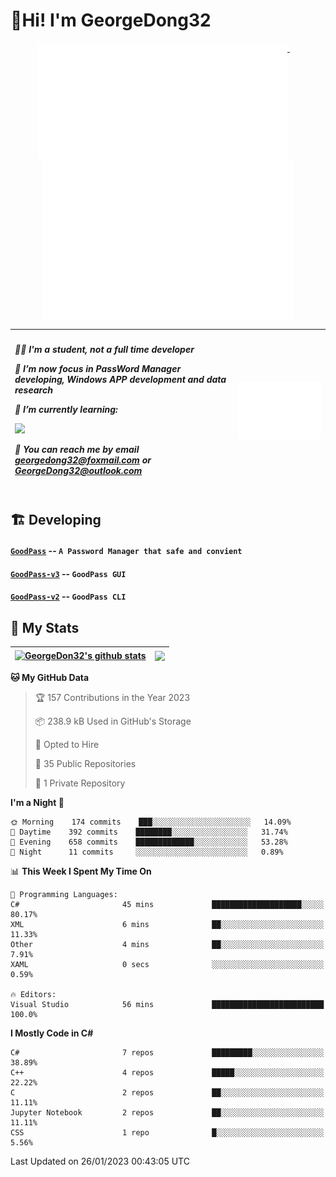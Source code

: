 # 👋Hi! I'm GeorgeDong32
<p align="center">
  <a href="#">
    <img width="400" align="top" src="https://github.com/GeorgeDong32/GeorgeDong32/blob/main/metrics.classic.svg" />
  </a>
  &emsp;
  <a href="#">
    <img width="400" align="top" src="https://github.com/GeorgeDong32/GeorgeDong32/blob/main/metrics.achievements.svg" />
  </a>
</p>

| <h5 align="left"> <p>🧑‍🎓 I'm a student, not a full time developer</p> <p>👀 I’m now focus in PassWord Manager developing, Windows APP development and data research</p> <p>📖 I’m currently learning:</p> <p><img height="28" src="https://skillicons.dev/icons?i=cs,c,cpp,matlab,cmake,py,dotnet,unity" /></p> <p>💬 You can reach me by email georgedong32@foxmail.com or GeorgeDong32@outlook.com</p></h5> | <img width="450" alt="my-commit-calendar" src="https://github.com/GeorgeDong32/GeorgeDong32/blob/main/metrics.plugin.isocalendar.svg" > |
| ------------- | ------------- |

## 🏗️ Developing
#### [`GoodPass`](https://github.com/GeorgeDong32/GoodPass) -- `A Password Manager that safe and convient`
#### [`GoodPass-v3`](https://github.com/GeorgeDong32/GoodPass-v3) -- `GoodPass GUI`
#### [`GoodPass-v2`](https://github.com/GeorgeDong32/GoodPass-v2) -- `GoodPass CLI`

## 🚀 My Stats

| <a href="https://github.com/GeorgeDong32/github-readme-stats"><img align="center" src="https://github-readme-stats-one-topaz-92.vercel.app/api?username=GeorgeDong32&show_icons=true&bg_color=45,34558b,FFFFFF&title_color=FFFFFF&icon_color=F5DF4D&hide_border=1" alt="GeorgeDon32's github stats" /></a> | <a href="https://github.com/GeorgeDong32/github-readme-stats"><img align="center" height="192" src="https://github-readme-stats-one-topaz-92.vercel.app/api/top-langs/?username=GeorgeDong32&layout=compact&bg_color=45,FFFFFF,34558b&title_color=555555&hide_border=1&langs_count=7" /></a> |
| ------------- | ------------- |


<!--START_SECTION:waka-->
**🐱 My GitHub Data** 

> 🏆 157 Contributions in the Year 2023
 > 
> 📦 238.9 kB Used in GitHub's Storage 
 > 
> 💼 Opted to Hire
 > 
> 📜 35 Public Repositories 
 > 
> 🔑 1 Private Repository 
 > 
**I'm a Night 🦉** 

```text
🌞 Morning    174 commits    ███░░░░░░░░░░░░░░░░░░░░░░   14.09% 
🌆 Daytime    392 commits    ████████░░░░░░░░░░░░░░░░░   31.74% 
🌃 Evening    658 commits    █████████████░░░░░░░░░░░░   53.28% 
🌙 Night      11 commits     ░░░░░░░░░░░░░░░░░░░░░░░░░   0.89%

```


📊 **This Week I Spent My Time On** 

```text
💬 Programming Languages: 
C#                       45 mins             ████████████████████░░░░░   80.17% 
XML                      6 mins              ██░░░░░░░░░░░░░░░░░░░░░░░   11.33% 
Other                    4 mins              ██░░░░░░░░░░░░░░░░░░░░░░░   7.91% 
XAML                     0 secs              ░░░░░░░░░░░░░░░░░░░░░░░░░   0.59%

🔥 Editors: 
Visual Studio            56 mins             █████████████████████████   100.0%

```

**I Mostly Code in C#** 

```text
C#                       7 repos             █████████░░░░░░░░░░░░░░░░   38.89% 
C++                      4 repos             █████░░░░░░░░░░░░░░░░░░░░   22.22% 
C                        2 repos             ██░░░░░░░░░░░░░░░░░░░░░░░   11.11% 
Jupyter Notebook         2 repos             ██░░░░░░░░░░░░░░░░░░░░░░░   11.11% 
CSS                      1 repo              █░░░░░░░░░░░░░░░░░░░░░░░░   5.56%

```



 Last Updated on 26/01/2023 00:43:05 UTC
<!--END_SECTION:waka-->

